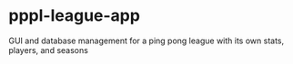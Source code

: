 # pppl-league-app
GUI and database management for a ping pong league with its own stats, players, and seasons
